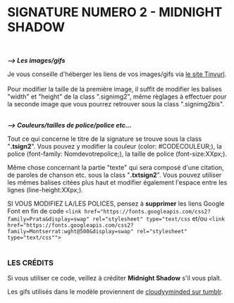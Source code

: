 # SIGNATURE NUMERO 2 - MIDNIGHT SHADOW
<br/>

**_⟶ Les images/gifs_**

Je vous conseille d'héberger les liens de vos images/gifs via [le site Tinyurl](https://tinyurl.com/app[).
<br/> <br/>
Pour modifier la taille de la première image, il suffit de modifier les balises "width" et "height" de la class ".signimg2", même règlages à effectuer pour la seconde image que vous pourrez retrouver sous la class ".signimg2bis".<br/><br/>

**_⟶ Couleurs/tailles de police/police etc..._**

Tout ce qui concerne le titre de la signature se trouve sous la class "**.tsign2**". Vous pouvez y modifier la couleur (color: #CODECOULEUR;), la police (font-family: Nomdevotrepolice;), la taille de police (font-size:XXpx;).

Même chose concernant la partie "texte" qui sera composé d'une citation, de paroles de chanson etc. sous la class "**.txtsign2**". Vous pouvez utiliser les mêmes balises citées plus haut et modifier également l'espace entre les lignes (line-height:XXpx;).

SI VOUS MODIFIEZ LA/LES POLICES, pensez à **supprimer** les liens Google Font en fin de code `<link href="https://fonts.googleapis.com/css2?family=Prata&display=swap" rel="stylesheet" type="text/css`
et/ou 
`<link href="https://fonts.googleapis.com/css2?family=Montserrat:wght@500&display=swap" rel="stylesheet" type="text/css"">`
 <br/><br/>
### LES CRÉDITS

Si vous utiliser ce code, veillez à créditer **Midnight Shadow** s'il vous plaît.

Les gifs utilisés dans le modèle proviennent de [cloudyyminded sur tumblr](https://cloudyyminded.tumblr.com/post/158200186276/la-la-land-2016).
